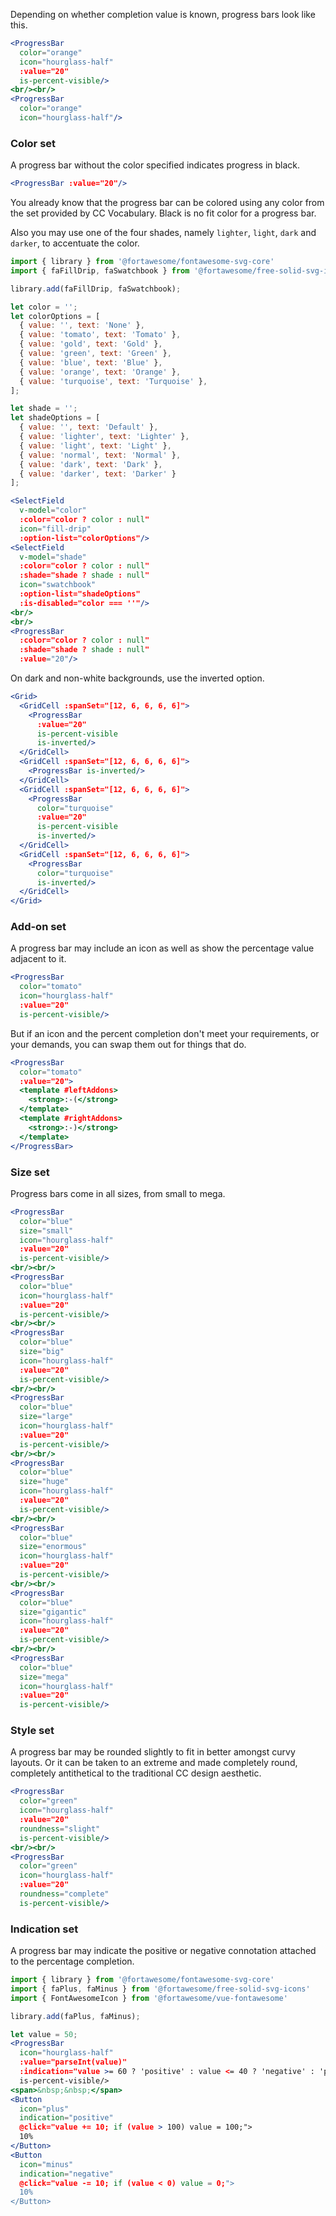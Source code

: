 Depending on whether completion value is known, progress bars look like this.

```jsx
<ProgressBar
  color="orange"
  icon="hourglass-half"
  :value="20"  
  is-percent-visible/>
<br/><br/>
<ProgressBar
  color="orange"
  icon="hourglass-half"/>
```

### Color set

A progress bar without the color specified indicates progress in black.

```jsx
<ProgressBar :value="20"/>
```

You already know that the progress bar can be colored using any color from the 
set provided by CC Vocabulary. Black is no fit color for a progress bar. 

Also you may use one of the four shades, namely `lighter`, `light`, `dark` and `darker`, 
to accentuate the color.

```jsx
import { library } from '@fortawesome/fontawesome-svg-core'
import { faFillDrip, faSwatchbook } from '@fortawesome/free-solid-svg-icons'

library.add(faFillDrip, faSwatchbook);

let color = '';
let colorOptions = [
  { value: '', text: 'None' },
  { value: 'tomato', text: 'Tomato' },
  { value: 'gold', text: 'Gold' },
  { value: 'green', text: 'Green' },
  { value: 'blue', text: 'Blue' },
  { value: 'orange', text: 'Orange' },
  { value: 'turquoise', text: 'Turquoise' },
];

let shade = '';
let shadeOptions = [
  { value: '', text: 'Default' },
  { value: 'lighter', text: 'Lighter' },
  { value: 'light', text: 'Light' },
  { value: 'normal', text: 'Normal' },
  { value: 'dark', text: 'Dark' },
  { value: 'darker', text: 'Darker' }
];

<SelectField
  v-model="color"
  :color="color ? color : null"
  icon="fill-drip"
  :option-list="colorOptions"/>
<SelectField
  v-model="shade"
  :color="color ? color : null"
  :shade="shade ? shade : null"
  icon="swatchbook"
  :option-list="shadeOptions"
  :is-disabled="color === ''"/>
<br/>
<br/>
<ProgressBar
  :color="color ? color : null"
  :shade="shade ? shade : null"
  :value="20"/>
```

On dark and non-white backgrounds, use the inverted option.

```jsx { "props": { "className": "dark-background" } }
<Grid>
  <GridCell :spanSet="[12, 6, 6, 6, 6]">
    <ProgressBar
      :value="20" 
      is-percent-visible 
      is-inverted/>
  </GridCell>
  <GridCell :spanSet="[12, 6, 6, 6, 6]">
    <ProgressBar is-inverted/>
  </GridCell>
  <GridCell :spanSet="[12, 6, 6, 6, 6]">
    <ProgressBar
      color="turquoise"
      :value="20" 
      is-percent-visible 
      is-inverted/>
  </GridCell>
  <GridCell :spanSet="[12, 6, 6, 6, 6]">
    <ProgressBar
      color="turquoise"
      is-inverted/>
  </GridCell>
</Grid>
```

### Add-on set

A progress bar may include an icon as well as show the percentage value adjacent
to it.

```jsx
<ProgressBar 
  color="tomato"
  icon="hourglass-half"
  :value="20"
  is-percent-visible/>
```

But if an icon and the percent completion don't meet your requirements, or your
demands, you can swap them out for things that do.

```jsx
<ProgressBar 
  color="tomato" 
  :value="20">
  <template #leftAddons>
    <strong>:-(</strong>
  </template>
  <template #rightAddons>
    <strong>:-)</strong>
  </template>
</ProgressBar>
```

### Size set

Progress bars come in all sizes, from small to mega.

```jsx
<ProgressBar
  color="blue"
  size="small"
  icon="hourglass-half"
  :value="20"
  is-percent-visible/>
<br/><br/>
<ProgressBar
  color="blue"
  icon="hourglass-half"
  :value="20"
  is-percent-visible/>
<br/><br/>
<ProgressBar
  color="blue"
  size="big"
  icon="hourglass-half"
  :value="20"
  is-percent-visible/>
<br/><br/>
<ProgressBar
  color="blue"
  size="large"
  icon="hourglass-half"
  :value="20"
  is-percent-visible/>
<br/><br/>
<ProgressBar
  color="blue"
  size="huge"
  icon="hourglass-half"
  :value="20"
  is-percent-visible/>
<br/><br/>
<ProgressBar
  color="blue"
  size="enormous"
  icon="hourglass-half"
  :value="20"
  is-percent-visible/>
<br/><br/>
<ProgressBar
  color="blue"
  size="gigantic"
  icon="hourglass-half"
  :value="20"
  is-percent-visible/>
<br/><br/>
<ProgressBar
  color="blue"
  size="mega"
  icon="hourglass-half"
  :value="20"
  is-percent-visible/>
```

### Style set

A progress bar may be rounded slightly to fit in better amongst curvy layouts.
Or it can be taken to an extreme and made completely round, completely
antithetical to the traditional CC design aesthetic.

```jsx
<ProgressBar
  color="green"
  icon="hourglass-half"
  :value="20"
  roundness="slight"
  is-percent-visible/>
<br/><br/>
<ProgressBar
  color="green"
  icon="hourglass-half"
  :value="20"
  roundness="complete"
  is-percent-visible/>
```

### Indication set

A progress bar may indicate the positive or negative connotation attached to the
percentage completion.

```jsx
import { library } from '@fortawesome/fontawesome-svg-core'
import { faPlus, faMinus } from '@fortawesome/free-solid-svg-icons'
import { FontAwesomeIcon } from '@fortawesome/vue-fontawesome'

library.add(faPlus, faMinus);

let value = 50;
<ProgressBar 
  icon="hourglass-half"
  :value="parseInt(value)"
  :indication="value >= 60 ? 'positive' : value <= 40 ? 'negative' : 'probably'"
  is-percent-visible/>
<span>&nbsp;&nbsp;</span>
<Button
  icon="plus"
  indication="positive"
  @click="value += 10; if (value > 100) value = 100;">
  10%
</Button>
<Button 
  icon="minus" 
  indication="negative" 
  @click="value -= 10; if (value < 0) value = 0;">
  10%
</Button>
```

